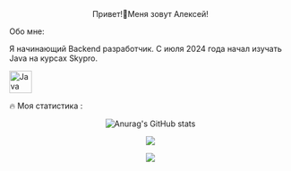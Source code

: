 <div align="center">
  Привет!👋Меня зовут Алексей!
</div>

Обо мне:

Я начинающий Backend разработчик. С июля 2024 года начал изучать Java на курсах Skypro. 
  
<a href="https://www.oracle.com/java/" target="_blank" rel="noreferrer"><img src="https://raw.githubusercontent.com/danielcranney/readme-generator/main/public/icons/skills/java-colored.svg" width="40" height="40" alt="Java" /></a>
</p>

🔥 Моя статистика :

<div align="center">
  
![Anurag's GitHub stats](https://github-readme-stats.vercel.app/api?username=aLexa163-JV&theme=nightowl)
</div>

<div align="center">
  
![](http://github-profile-summary-cards.vercel.app/api/cards/profile-details?username=aLexa163-JV&theme=nightowl)
</div>


<div align="center">
  
![](https://komarev.com/ghpvc/?username=aLexa163-JV)

</div>








